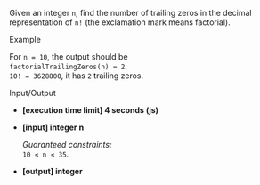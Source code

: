 
Given an integer  `n`, find the number of trailing zeros in the decimal representation of  `n!`  (the exclamation mark means  factorial).

Example

For  `n = 10`, the output should be  
`factorialTrailingZeros(n) = 2`.  
`10! = 3628800`, it has  `2`  trailing zeros.

Input/Output

-   **[execution time limit] 4 seconds (js)**
    
-   **[input] integer n**
    
    _Guaranteed constraints:_  
    `10 ≤ n ≤ 35`.
    
-   **[output] integer**